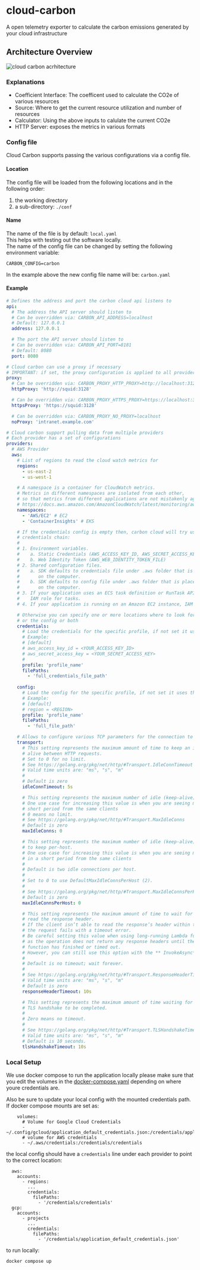# cloud-carbon
A open telemetry exporter to calculate the carbon emissions generated by your cloud infrastructure

## Architecture Overview

![cloud carbon acrhitecture](./docs/architecture.png)


### Explanations

- Coefficient Interface: The coefficent used to calculate the CO2e of various resources
- Source: Where to get the current resource utilization and number of resources 
- Calculator: Using the above inputs to calulate the current CO2e
- HTTP Server: exposes the metrics in various formats


### Config file

Cloud Carbon supports passing the various configurations via a config file.

#### Location
The config file will be loaded from the following locations and in the following order:
1. the working directory
2. a sub-directory: `./conf`

#### Name
The name of the file is by default: `local.yaml`  
This helps with testing out the software locally.  
The name of the config file can be changed by setting the following environment variable:  

`CARBON_CONFIG=carbon`  

In the example above the new config file name will be: `carbon.yaml`

#### Example

```YAML
# Defines the address and port the carbon cloud api listens to
api:
  # The address the API server should listen to
  # Can be overridden via: CARBON_API_ADDRESS=localhost
  # Default: 127.0.0.1
  address: 127.0.0.1

  # The port the API server should listen to
  # Can be overridden via: CARBON_API_PORT=8181
  # Default: 8080
  port: 8080

# Cloud carbon can use a proxy if necessary
# IMPORTANT: if set, the proxy configuration is applied to all providers
proxy:
  # Can be overridden via: CARBON_PROXY_HTTP_PROXY=http://localhost:3128
  httpProxy: 'http://squid:3128'

  # Can be overridden via: CARBON_PROXY_HTTPS_PROXY=https://localhost:3128
  httpsProxy: 'https://squid:3128'

  # Can be overridden via: CARBON_PROXY_NO_PROXY=localhost
  noProxy: 'intranet.example.com'

# Cloud carbon support pulling data from multiple providers
# Each provider has a set of configurations
providers:
  # AWS Provider  
  aws:
    # List of regions to read the cloud watch metrics for
    regions:
      - us-east-2
      - us-west-1

    # A namespace is a container for CloudWatch metrics. 
    # Metrics in different namespaces are isolated from each other, 
    # so that metrics from different applications are not mistakenly aggregated into the same statistics.
    # https://docs.aws.amazon.com/AmazonCloudWatch/latest/monitoring/aws-services-cloudwatch-metrics.html
    namespaces:
      - 'AWS/EC2' # EC2
      - 'ContainerInsights' # EKS

    # If the credentials config is empty then, carbon cloud will try use the aws sdk default 
    # credentials chain:
    # 
    # 1. Environment variables.
    #    a. Static Credentials (AWS_ACCESS_KEY_ID, AWS_SECRET_ACCESS_KEY, AWS_SESSION_TOKEN)
    #    b. Web Identity Token (AWS_WEB_IDENTITY_TOKEN_FILE)
    # 2. Shared configuration files.
    #    a. SDK defaults to credentials file under .aws folder that is placed in the home folder
    #       on the computer.
    #    b. SDK defaults to config file under .aws folder that is placed in the home folder 
    #       on the computer.
    # 3. If your application uses an ECS task definition or RunTask API operation, 
    #    IAM role for tasks.
    # 4. If your application is running on an Amazon EC2 instance, IAM role for Amazon EC2.

    # Otherwise you can specify one or more locations where to look for either the credentials 
    # or the config or both    
    credentials:
      # Load the credentials for the specific profile, if not set it uses the [default] profile. 
      # Example:
      # [default]
      # aws_access_key_id = <YOUR_ACCESS_KEY_ID>
      # aws_secret_access_key = <YOUR_SECRET_ACCESS_KEY>      
      #
      profile: 'profile_name'
      filePaths: 
        - 'full_credentials_file_path'
      
    config:
      # Load the config for the specific profile, if not set it uses the [default] profile.
      # Example:
      # [default]
      # region = <REGION>
      profile: 'profile_name'
      filePaths:
        - 'full_file_path'

    # Allows to configure various TCP parameters for the connection to the AWS API
    transport:
      # This setting represents the maximum amount of time to keep an idle network connection 
      # alive between HTTP requests.
      # Set to 0 for no limit.
      # See https://golang.org/pkg/net/http/#Transport.IdleConnTimeout
      # Valid time units are: "ms", "s", "m"
      #
      # Default is zero
      idleConnTimeout: 5s

      # This setting represents the maximum number of idle (keep-alive) connections across all hosts.
      # One use case for increasing this value is when you are seeing many connections in a 
      # short period from the same clients
      # 0 means no limit.
      # See https://golang.org/pkg/net/http/#Transport.MaxIdleConns
      # Default is zero
      maxIdleConns: 0

      # This setting represents the maximum number of idle (keep-alive) connections
      # to keep per-host.
      # One use case for increasing this value is when you are seeing many connections
      # in a short period from the same clients
      #
      # Default is two idle connections per host.
      #
      # Set to 0 to use DefaultMaxIdleConnsPerHost (2).
      #
      # See https://golang.org/pkg/net/http/#Transport.MaxIdleConnsPerHost
      # Default is zero
      maxIdleConnsPerHost: 0

      # This setting represents the maximum amount of time to wait for a client to
      # read the response header.
      # If the client isn’t able to read the response’s header within this duration,
      # the request fails with a timeout error.
      # Be careful setting this value when using long-running Lambda functions,
      # as the operation does not return any response headers until the Lambda
      # function has finished or timed out.
      # However, you can still use this option with the ** InvokeAsync** API operation.
      #
      # Default is no timeout; wait forever.
      # 
      # See https://golang.org/pkg/net/http/#Transport.ResponseHeaderTimeout
      # Valid time units are: "ms", "s", "m"
      # Default is zero
      responseHeaderTimeout: 10s

      # This setting represents the maximum amount of time waiting for a
      # TLS handshake to be completed.
      #
      # Zero means no timeout.
      #
      # See https://golang.org/pkg/net/http/#Transport.TLSHandshakeTimeout
      # Valid time units are: "ms", "s", "m"
      # Default is 10 seconds.
      tlsHandshakeTimeout: 10s


```

### Local Setup

We use docker compose to run the application locally
please make sure that you edit the volumes in the
[docker-compose.yaml](./docker-compose.yaml) depending on where youre
credentials are.

Also be sure to update your local config with the mounted credentials path.
If docker compose mounts are set as:
```
    volumes:
      # Volume for Google Cloud Credentials
      - ~/.config/gcloud/application_default_credentials.json:/credentials/application_default_credentials.json
      # volume for AWS credentials
      - ~/.aws/credentials:/credentials/credentials
```

the local config should have a `credentials` line under each provider to point
to the correct location:
```
  aws:
    accounts:
      - regions:
        ...
        credentials:
          filePaths:
            - '/credentials/credentials'
  gcp:
    accounts:
      - projects
        ...
        credentials:
          filePaths:
            - '/credentials/application_default_credentials.json'
```

to run locally:

```bash
docker compose up
```
